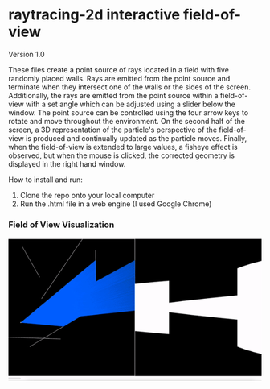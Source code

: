# raytracing-2d interactive field-of-view
Version 1.0

These files create a point source of rays located in a field with five randomly placed walls. 
Rays are emitted from the point source and terminate when they intersect one of the walls or the sides of the screen.
Additionally, the rays are emitted from the point source within a field-of-view with a set angle which can be adjusted using a slider below the window.
The point source can be controlled using the four arrow keys to rotate and move throughout the environment. On the second half of the screen, 
a 3D representation of the particle's perspective of the field-of-view is produced and continually updated as the particle moves. 
Finally, when the field-of-view is extended to large values, a fisheye effect is observed, but when the mouse is clicked, the corrected geometry is displayed 
in the right hand window.

How to install and run:
1. Clone the repo onto your local computer
2. Run the .html file in a web engine (I used Google Chrome)

### Field of View Visualization
![Field of View Visualization](field_of_view.gif)
